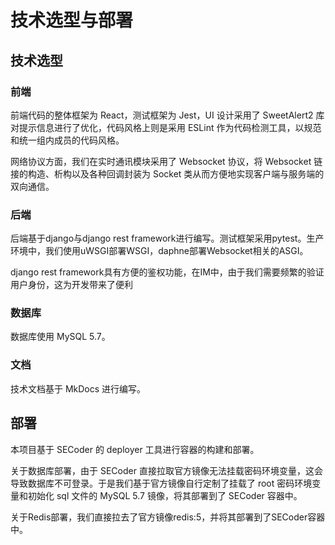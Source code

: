 # 技术选型与部署

## 技术选型

### 前端

前端代码的整体框架为 React，测试框架为 Jest，UI 设计采用了 SweetAlert2 库对提示信息进行了优化，代码风格上则是采用 ESLint 作为代码检测工具，以规范和统一组内成员的代码风格。

网络协议方面，我们在实时通讯模块采用了 Websocket 协议，将 Websocket 链接的构造、析构以及各种回调封装为 Socket 类从而方便地实现客户端与服务端的双向通信。

### 后端

后端基于django与django rest framework进行编写。测试框架采用pytest。生产环境中，我们使用uWSGI部署WSGI，daphne部署Websocket相关的ASGI。

django rest framework具有方便的鉴权功能，在IM中，由于我们需要频繁的验证用户身份，这为开发带来了便利

### 数据库

数据库使用 MySQL 5.7。

### 文档

技术文档基于 MkDocs 进行编写。

## 部署

本项目基于 SECoder 的 deployer 工具进行容器的构建和部署。

关于数据库部署，由于 SECoder 直接拉取官方镜像无法挂载密码环境变量，这会导致数据库不可登录。于是我们基于官方镜像自行定制了挂载了 root 密码环境变量和初始化 sql 文件的 MySQL 5.7 镜像，将其部署到了 SECoder 容器中。

关于Redis部署，我们直接拉去了官方镜像redis:5，并将其部署到了SECoder容器中。
